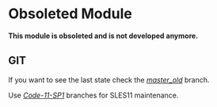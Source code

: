Obsoleted Module
================

**This module is obsoleted and is not developed anymore.**

GIT
---

If you want to see the last state check the [*master_old*](../master_old) branch.

Use [*Code-11-SP1*](../Code-11-SP1) branches for SLES11 maintenance.

